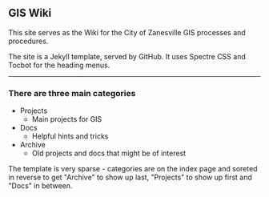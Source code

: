 ## GIS Wiki

This site serves as the Wiki for the City of Zanesville GIS processes and procedures.

The site is a Jekyll template, served by GitHub. It uses Spectre CSS and Tocbot for the heading menus.

---

### There are three main categories

- Projects
  - Main projects for GIS
- Docs
  - Helpful hints and tricks
- Archive
  - Old projects and docs that might be of interest

The template is very sparse - categories are on the index page and soreted in reverse to get "Archive" to show up last, "Projects" to show up first and "Docs" in between.
